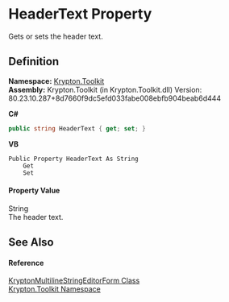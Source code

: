 # HeaderText Property


Gets or sets the header text.



## Definition
**Namespace:** <a href="79d2eac2-21f4-54ff-7552-b20c33c30600.md">Krypton.Toolkit</a>  
**Assembly:** Krypton.Toolkit (in Krypton.Toolkit.dll) Version: 80.23.10.287+8d7660f9dc5efd033fabe008ebfb904beab6d444

**C#**
``` C#
public string HeaderText { get; set; }
```
**VB**
``` VB
Public Property HeaderText As String
	Get
	Set
```



#### Property Value
String  
The header text.

## See Also


#### Reference
<a href="46275f69-e5dd-5eda-fb07-edfdce8f6b52.md">KryptonMultilineStringEditorForm Class</a>  
<a href="79d2eac2-21f4-54ff-7552-b20c33c30600.md">Krypton.Toolkit Namespace</a>  
